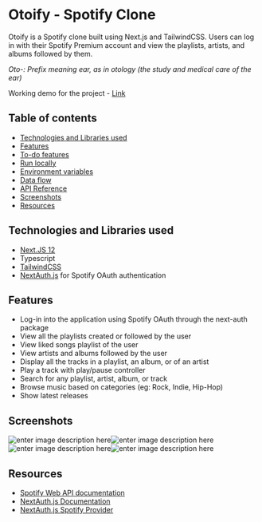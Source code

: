 # Otoify - Spotify Clone

Otoify is a Spotify clone built using Next.js and TailwindCSS. Users can log in with their Spotify Premium account and view the playlists, artists, and albums followed by them.

*Oto-: Prefix meaning ear, as in otology (the study and medical care of the ear)*

Working demo for the project - [Link](https://next-spotify-smoky.vercel.app)

## Table of contents

- [Technologies and Libraries used](#technologies)
- [Features](#features)
- [To-do features](#todo)
- [Run locally](#run_locally)
- [Environment variables](#env)
- [Data flow](#data_flow)
- [API Reference](#api)
- [Screenshots](#screenshots)
- [Resources](#resources)


<section id="technologies" />

## Technologies and Libraries used

- [Next.JS 12](https://nextjs.org/)
- Typescript
- [TailwindCSS](https://tailwindcss.com/)
- [NextAuth.js](https://next-auth.js.org/) for Spotify OAuth authentication


<section id="features"/>

## Features

- Log-in into the application using Spotify OAuth through the next-auth package
- View all the playlists created or followed by the user
- View liked songs playlist of the user
- View artists and albums followed by the user
- Display all the tracks in a playlist, an album, or of an artist
- Play a track with play/pause controller
- Search for any playlist, artist, album, or track
- Browse music based on categories (eg: Rock, Indie, Hip-Hop)
- Show latest releases



## Screenshots
![enter image description here](https://i.imgur.com/8CHcU7r.png)![enter image description here](https://i.imgur.com/gEgxSxE.png)![enter image description here](https://i.imgur.com/4cXbqKq.png)![enter image description here](https://i.imgur.com/G6PKuT1.png)

## Resources

- [Spotify Web API documentation](https://developer.spotify.com/console/)
- [NextAuth.js Documentation](https://next-auth.js.org/getting-started/example)
- [NextAuth.js Spotify Provider](https://next-auth.js.org/providers/spotify)
